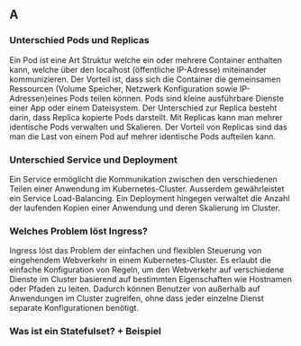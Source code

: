 ## A 
### Unterschied Pods und Replicas
Ein Pod ist eine Art Struktur welche ein oder mehrere Container enthalten kann, welche über den localhost (öffentliche IP-Adresse) miteinander kommunizieren.
Der Vorteil ist, dass sich die Container die gemeinsamen Ressourcen (Volume Speicher, Netzwerk Konfiguration sowie IP-Adressen)eines Pods teilen können. 
Pods sind kleine ausführbare Dienste einer App oder einem Dateisystem. Der Unterschied zur Replica besteht darin, dass Replica kopierte Pods darstellt. Mit Replicas kann man mehrer identische Pods verwalten und Skalieren.
Der Vorteil von Replicas sind das man die Last von einem Pod auf mehrer identische Pods aufteilen kann.
### Unterschied Service und Deployment
Ein Service ermöglicht die Kommunikation zwischen den verschiedenen Teilen einer Anwendung im Kubernetes-Cluster. Ausserdem gewährleistet ein Service Load-Balancing. Ein Deployment hingegen verwaltet die Anzahl der laufenden Kopien einer Anwendung und deren Skalierung im Cluster.

### Welches Problem löst Ingress?
Ingress löst das Problem der einfachen und flexiblen Steuerung von eingehendem Webverkehr in einem Kubernetes-Cluster. Es erlaubt die einfache Konfiguration von Regeln, um den Webverkehr auf verschiedene Dienste im Cluster basierend auf bestimmten Eigenschaften wie Hostnamen oder Pfaden zu leiten. Dadurch können Benutzer von außerhalb auf Anwendungen im Cluster zugreifen, ohne dass jeder einzelne Dienst separate Konfigurationen benötigt.

### Was ist ein Statefulset? + Beispiel
